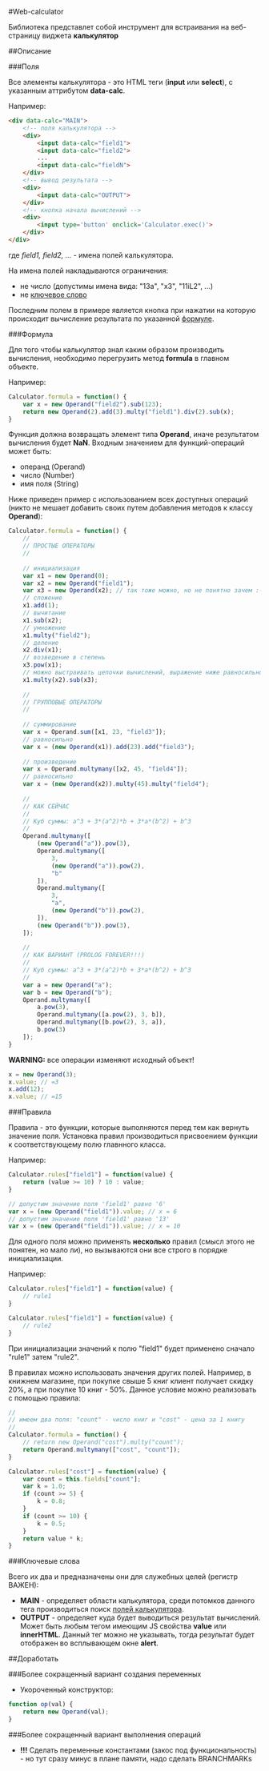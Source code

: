 #Web-calculator

Библиотека представлет собой инструмент для встраивания на веб-страницу виджета **калькулятор**

##Описание

###Поля

Все элементы калькулятора - это HTML теги (**input** или **select**), с указанным аттрибутом **data-calc**.

Например:
```html
<div data-calc="MAIN">
	<!-- поля калькулятора -->
	<div>
		<input data-calc="field1">
		<input data-calc="field2">
		...
		<input data-calc="fieldN">
	</div>
	<!-- вывод результата -->
	<div>
		<input data-calc="OUTPUT">
	</div>
	<!-- кнопка начала вычислений -->
	<div>
		<input type='button' onclick='Calculator.exec()'>
	</div>
</div>
```
где *field1, field2, ...* - имена полей калькулятора.

На имена полей накладываются ограничения:
- не число (допустимы имена вида: "13a", "x3", "11iL2", ...)
- не [ключевое слово](#Ключевые-слова)

Последним полем в примере является кнопка при нажатии на которую происходит вычисление результата по указанной [формуле](#Формула).

###Формула

Для того чтобы калькулятор знал каким образом производить вычисления, необходимо перегрузить метод **formula** в главном объекте.

Например:
```javascript
Calculator.formula = function() {
	var x = new Operand("field2").sub(123);
	return new Operand(2).add(3).multy("field1").div(2).sub(x);
}
```
Функция должна возвращать элемент типа **Operand**, иначе результатом вычисления будет **NaN**. Входным значением для функций-операций может быть:
- операнд (Operand)
- число (Number)
- имя поля (String)

Ниже приведен пример с использованием всех доступных операций (никто не мешает добавить своих путем добавления методов к классу **Operand**):
```javascript
Calculator.formula = function() {
	//
	// ПРОСТЫЕ ОПЕРАТОРЫ
	//
	
	// инициализация
	var x1 = new Operand(0);
	var x2 = new Operand("field1");
	var x3 = new Operand(x2); // так тоже можно, но не понятно зачем :-)
	// сложение
	x1.add(1);
	// вычитание
	x1.sub(x2);
	// умножение
	x1.multy("field2");
	// деление
	x2.div(x1);
	// возведение в степень
	x3.pow(x1);
	// можно выстраивать цепочки вычислений, выражение ниже равносильно: x1 = x1 * x2 - x3
	x1.multy(x2).sub(x3);
	
	//
	// ГРУППОВЫЕ ОПЕРАТОРЫ
	//
	
	// суммирование
	var x = Operand.sum([x1, 23, "field3"]);
	// равносильно
	var x = (new Operand(x1)).add(23).add("field3");
	
	// произведение
	var x = Operand.multymany([x2, 45, "field4"]);
	// равносильно
	var x = (new Operand(x2)).multy(45).multy("field4");
	
	//
	// КАК СЕЙЧАС
	//
	// Куб суммы: a^3 + 3*(a^2)*b + 3*a*(b^2) + b^3
	//
	Operand.multymany([
		(new Operand("a")).pow(3),
		Operand.multymany([
			3,
			(new Operand("a")).pow(2),
			"b"
		]),
		Operand.multymany([
			3,
			"a",
			(new Operand("b")).pow(2),
		]),
		(new Operand("b")).pow(3),
	]);
	
	//
	// КАК ВАРИАНТ (PROLOG FOREVER!!!)
	//
	// Куб суммы: a^3 + 3*(a^2)*b + 3*a*(b^2) + b^3
	//
	var a = new Operand("a");
	var b = new Operand("b");
	Operand.multymany([
		a.pow(3),
		Operand.multymany([a.pow(2), 3, b]),
		Operand.multymany([b.pow(2), 3, a]),
		b.pow(3)
	]);
}
```

**WARNING:** все операции изменяют исходный объект!

```javascript
x = new Operand(3);
x.value; // =3
x.add(12);
x.value; // =15
```

###Правила

Правила - это функции, которые выполняются перед тем как вернуть значение поля. Установка правил производиться присвоением функции к соответствующему полю главнного класса.

Например:
```javascript
Calculator.rules["field1"] = function(value) {
	return (value >= 10) ? 10 : value;
}

// допустим значение поля 'field1' равно '6'
var x = (new Operand("field1")).value; // x = 6
// допустим значение поля 'field1' равно '13'
var x = (new Operand("field1")).value; // x = 10
```

Для одного поля можно применять **несколько** правил (смысл этого не понятен, но мало ли), но вызываются они все строго в порядке инициализации.

Например:
```javascript
Calculator.rules["field1"] = function(value) {
	// rule1
}

Calculator.rules["field1"] = function(value) {
	// rule2
}
```
При инициализации значений к полю "field1" будет применено сначало "rule1" затем "rule2".

В правилах можно использовать значения других полей. Например, в книжнем магазине, при покупке свыше 5 книг клиент получает скидку 20%, а при покупке 10 книг - 50%. Данное условие можно реализовать с помощью правила:

```javascript
//
// имеем два поля: "count" - число книг и "cost" - цена за 1 книгу
//
Calculator.formula = function() {
	// return new Operand("cost").multy("count");
	return Operand.multymany(["cost", "count"]);
}

Calculator.rules["cost"] = function(value) {
	var count = this.fields["count"];
	var k = 1.0;
	if (count >= 5) {
		k = 0.8;
	}
	if (count >= 10) {
		k = 0.5;
	}
	return value * k;
}
```

###Ключевые слова

Всего их два и предназначены они для служебных целей (регистр ВАЖЕН):
- **MAIN** - определяет области калькулятора, среди потомков данного тега производиться поиск [полей калькулятора](#Поля).
- **OUTPUT** - определяет куда будет выводиться результат вычислений. Может быть любым тегом имеющим JS свойства **value** или **innerHTML**. Данный тег можно не указывать, тогда результат будет отображен во всплывающем окне **alert**.

##Доработать

###Более сокращенный вариант создания переменных

- Укороченный конструктор:
```javascript
function op(val) {
	return new Operand(val);
}
```

###Более сокращенный вариант выполнения операций

- **!!!** Сделать переменные константами (закос под функциональность) - но тут сразу минус в плане памяти, надо сделать BRANCHMARKs
